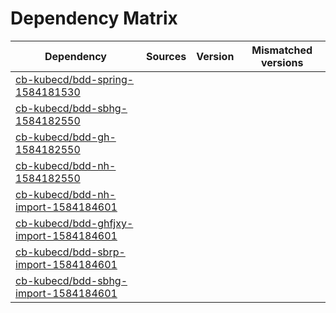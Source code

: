 # Dependency Matrix

Dependency | Sources | Version | Mismatched versions
---------- | ------- | ------- | -------------------
[cb-kubecd/bdd-spring-1584181530](https://github.com/cb-kubecd/bdd-spring-1584181530.git) |  | []() | 
[cb-kubecd/bdd-sbhg-1584182550](https://github.com/cb-kubecd/bdd-sbhg-1584182550.git) |  | []() | 
[cb-kubecd/bdd-gh-1584182550](https://github.com/cb-kubecd/bdd-gh-1584182550.git) |  | []() | 
[cb-kubecd/bdd-nh-1584182550](https://github.com/cb-kubecd/bdd-nh-1584182550.git) |  | []() | 
[cb-kubecd/bdd-nh-import-1584184601](https://github.com/cb-kubecd/bdd-nh-import-1584184601.git) |  | []() | 
[cb-kubecd/bdd-ghfjxy-import-1584184601](https://github.com/cb-kubecd/bdd-ghfjxy-import-1584184601.git) |  | []() | 
[cb-kubecd/bdd-sbrp-import-1584184601](https://github.com/cb-kubecd/bdd-sbrp-import-1584184601.git) |  | []() | 
[cb-kubecd/bdd-sbhg-import-1584184601](https://github.com/cb-kubecd/bdd-sbhg-import-1584184601.git) |  | []() | 
